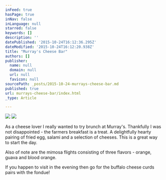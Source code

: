 ```yaml
---
inFeed: true
hasPage: true
inNav: false
inLanguage: null
starred: false
keywords: []
description: ''
datePublished: '2015-10-24T16:12:36.295Z'
dateModified: '2015-10-24T16:12:20.938Z'
title: "Murray's Cheese Bar"
authors: []
publisher:
  name: null
  domain: null
  url: null
  favicon: null
sourcePath: _posts/2015-10-24-murrays-cheese-bar.md
published: true
url: murrays-cheese-bar/index.html
_type: Article

---
```

![](https://the-grid-user-content.s3-us-west-2.amazonaws.com/b26aaaad-9589-428c-849e-9e3025b8494c.jpg)
![](https://the-grid-user-content.s3-us-west-2.amazonaws.com/749a3de1-32de-4690-a5fb-f4e88104742a.jpg)

As a cheese lover I really wanted to try brunch at Murray's. Thankfully I was not disappointed - the farmers breakfast is a treat. A delightfully hearty pairing of fried egg, salami and a selection of cheeses. This is a great way to start the day.

Also of note are the mimosa flights consisting of three flavors - orange, guava and blood orange. 

If you happen to visit in the evening then go for the buffalo cheese curds pairs with the fondue!